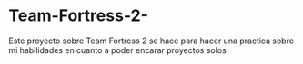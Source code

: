 # Team-Fortress-2-
Este proyecto sobre Team Fortress 2 se hace para hacer una practica sobre mi habilidades en cuanto a poder encarar proyectos solos
